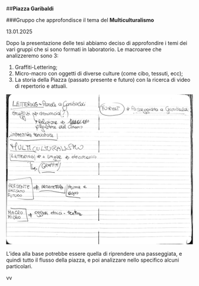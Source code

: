 ##**Piazza Garibaldi**



###Gruppo che approfondisce il tema del **Multiculturalismo**

13.01.2025

Dopo la presentazione delle tesi abbiamo deciso di approfondire i temi dei vari gruppi che si sono formati in laboratorio.
Le macroaree che analizzeremo sono 3:

1. Graffiti-Lettering; 
2. Micro-macro con oggetti di diverse culture (come cibo, tessuti, ecc); 
3. La storia della Piazza  (passato presente e futuro) con la ricerca di video di repertorio e attuali.



![Descrizione dell'immagine](images/multiculturalismo.jpeg)

L’idea alla base potrebbe essere quella di riprendere una passeggiata, e quindi tutto il flusso della piazza, e poi analizzare nello specifico alcuni particolari.  

vv